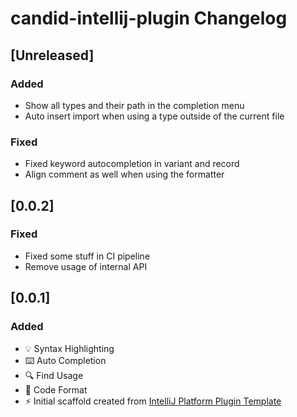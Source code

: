 <!-- Keep a Changelog guide -> https://keepachangelog.com -->

# candid-intellij-plugin Changelog

## [Unreleased]
### Added
- Show all types and their path in the completion menu
- Auto insert import when using a type outside of the current file

### Fixed
- Fixed keyword autocompletion in variant and record
- Align comment as well when using the formatter

## [0.0.2]
### Fixed
- Fixed some stuff in CI pipeline
- Remove usage of internal API

## [0.0.1] 
### Added
- 💡 Syntax Highlighting
- ⌨️ Auto Completion
- 🔍 Find Usage
- 💄 Code Format
- ⚡ Initial scaffold created from [IntelliJ Platform Plugin Template](https://github.com/JetBrains/intellij-platform-plugin-template)